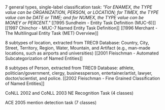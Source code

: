 7 general types, single-label classification task:
*"For ENAMEX, the TYPE value can be ORGANIZATION, PERSON, or LOCATION; for TIMEX, the TYPE value can be DATE or TIME; and for NUMEX, the TYPE value can be MONEY or PERCENT."*
[[1995 Sundheim - Entity Task Definition (MUC-6)]]
[[1997 Chinchor - MUC-7 Named Entity Task Definition]]
[[1996 Merchant - The Multilingual Entity Task (MET) Overview]]

8 subtypes of location, extracted from TREC9 Database:
Country, City, Street, Territory, Region, Water, Mountain, and Artifact (e.g., man-made locations, such as airports and universities)
[[2001 Fleischman - Automated Subcategorization of Named Entities]]

8 subtypes of Person, extracted from TREC9 Database: 
athlete, politician/government, clergy, businessperson, entertainer/artist, lawyer, doctor/scientist, and police.
[[2002 Fleischman - Fine Grained Classification of Named Entities]]

CoNLL 2002 and CoNLL 2003 NE Recognition Task (4 classes)

ACE 2005  mention detection task  (7 classes)